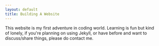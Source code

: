 ```yaml
---
layout: default
title: Building A Website
---
```


This website is my first adventure in coding world. Learning is fun but kind of lonely, if you're planning on using Jekyll, or have before and want to discuss/share things, please do contact me.